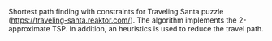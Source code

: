 Shortest path finding with constraints for Traveling Santa puzzle (https://traveling-santa.reaktor.com/). The algorithm implements the 2-approximate TSP. In addition, an heuristics is used to reduce the travel path.
